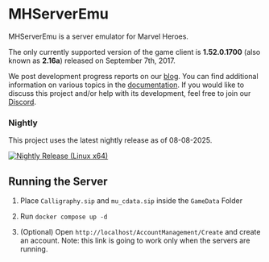 
# MHServerEmu

MHServerEmu is a server emulator for Marvel Heroes.

The only currently supported version of the game client is **1.52.0.1700** (also known as **2.16a**) released on September 7th, 2017.

We post development progress reports on our [blog](https://crypto137.github.io/MHServerEmu/). You can find additional information on various topics in the [documentation](https://github.com/Crypto137/MHServerEmu/blob/master/docs/Index.md). If you would like to discuss this project and/or help with its development, feel free to join our [Discord](https://discord.gg/hjR8Bj52t3).


### Nightly

This project uses the latest nightly release as of 08-08-2025.

[![Nightly Release (Linux x64)](https://github.com/Crypto137/MHServerEmu/actions/workflows/nightly-release-linux-x64.yml/badge.svg)](https://nightly.link/Crypto137/MHServerEmu/workflows/nightly-release-linux-x64/master?preview)

## Running the Server

1. Place `Calligraphy.sip` and `mu_cdata.sip` inside the `GameData` Folder

2. Run `docker compose up -d` 

3. (Optional) Open `http://localhost/AccountManagement/Create` and create an account. Note: this link is going to work only when the servers are running.
